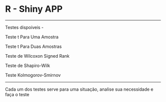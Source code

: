 # R - Shiny APP
******
Testes dispoíveis -

Teste t Para Uma Amostra 

Teste t Para Duas Amostras

Teste de Wilcoxon Signed Rank 

Teste de Shapiro-Wilk

Teste Kolmogorov-Smirnov
****

Cada um dos testes serve para uma situação, analise sua necessidade e faça o teste
